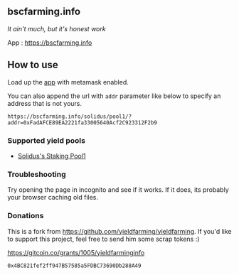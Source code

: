 ## bscfarming.info

_It ain't much, but it's honest work_

App : https://bscfarming.info

## How to use

Load up the [app](https://bscfarming.info) with metamask enabled.

You can also append the url with `addr` parameter like below to specify an address that is not yours.

`https://bscfarming.info/solidus/pool1/?addr=0xFadAFCE89EA2221fa33005640Acf2C923312F2b9`

### Supported yield pools
* [Solidus's Staking Pool1](https://bscfarming.info/solidus/pool1/) 

### Troubleshooting
Try opening the page in incognito and see if it works. If it does, its probably your browser caching old files.

### Donations
This is a fork from https://github.com/yieldfarming/yieldfarming.
If you'd like to support this project, feel free to send him some scrap tokens :)

https://gitcoin.co/grants/1005/yieldfarminginfo

`0x4BC821fef2ff947B57585a5FDBC73690Db288A49`
